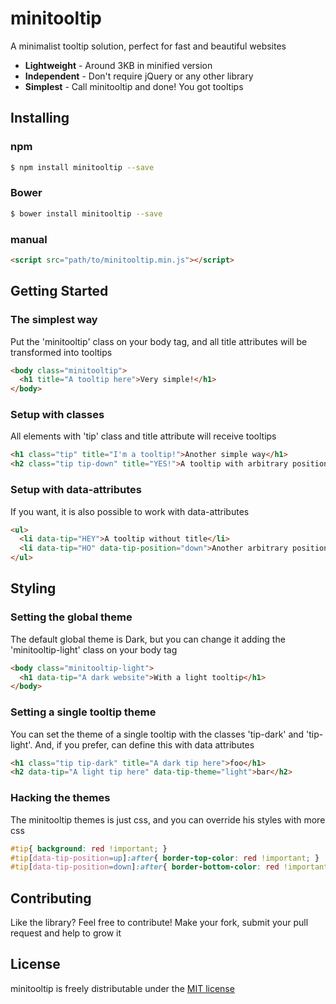 # minitooltip
A minimalist tooltip solution, perfect for fast and beautiful websites

- **Lightweight** - Around 3KB in minified version
- **Independent** - Don't require jQuery or any other library
- **Simplest** - Call minitooltip and done! You got tooltips

## Installing

### npm
```bash
$ npm install minitooltip --save
```

### Bower
```bash
$ bower install minitooltip --save
```

### manual
```html
<script src="path/to/minitooltip.min.js"></script>
```

## Getting Started

### The simplest way
Put the 'minitooltip' class on your body tag, and all title attributes will be transformed into tooltips
```html
<body class="minitooltip">
  <h1 title="A tooltip here">Very simple!</h1>
</body>
```

### Setup with classes
All elements with 'tip' class and title attribute will receive tooltips
```html
<h1 class="tip" title="I'm a tooltip!">Another simple way</h1>
<h2 class="tip tip-down" title="YES!">A tooltip with arbitrary position</h2>
```

### Setup with data-attributes
If you want, it is also possible to work with data-attributes
```html
<ul>
  <li data-tip="HEY">A tooltip without title</li>
  <li data-tip="HO" data-tip-position="down">Another arbitrary position</li>
</ul>
```

## Styling

### Setting the global theme
The default global theme is Dark, but you can change it adding the 'minitooltip-light' class on your body tag
```html
<body class="minitooltip-light">
  <h1 data-tip="A dark website">With a light tooltip</h1>
</body>
```

### Setting a single tooltip theme
You can set the theme of a single tooltip with the classes 'tip-dark' and 'tip-light'. And, if you prefer, can define this with data attributes
```html
<h1 class="tip tip-dark" title="A dark tip here">foo</h1>
<h2 data-tip="A light tip here" data-tip-theme="light">bar</h2>
```

### Hacking the themes
The minitooltip themes is just css, and you can override his styles with more css
```css
#tip{ background: red !important; }
#tip[data-tip-position=up]:after{ border-top-color: red !important; }
#tip[data-tip-position=down]:after{ border-bottom-color: red !important; }
```

## Contributing
Like the library? Feel free to contribute! Make your fork, submit your pull request and help to grow it

## License
minitooltip is freely distributable under the [MIT license](https://github.com/leonardocamelo/minitooltip/blob/master/LICENSE)
